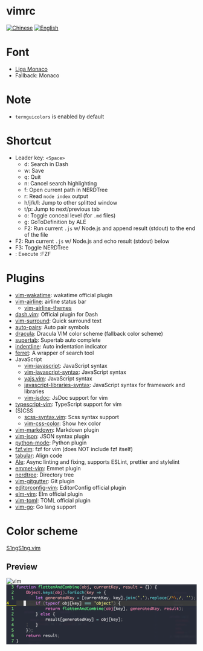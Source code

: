 # vimrc

[![Chinese](https://jaywcjlove.github.io/sb/lang/chinese.svg)](./README.md) [![English](https://jaywcjlove.github.io/sb/lang/english.svg)](./README-en.md)

# Font
- [Liga Monaco](../font)
- Fallback: Monaco
# Note
- `termguicolors` is enabled by default
# Shortcut
- Leader key: `<Space>`
    - d: Search in Dash
    - w: Save
    - q: Quit
    - n: Cancel search highlighting
    - f: Open current path in NERDTree
    - r: Read `node index` output
    - h/j/k/l: Jump to other splitted window
    - t/p: Jump to next/previous tab
    - o: Toggle conceal level (for `.md` files)
    - g: GoToDefinition by ALE
    - F2: Run current `.js` w/ Node.js and append result (stdout) to the end of the file
- F2: Run current `.js` w/ Node.js and echo result (stdout) below
- F3: Toggle NERDTree
- <C-P>: Execute :FZF

# Plugins
- [vim-wakatime](https://github.com/wakatime/vim-wakatime): wakatime official plugin
- [vim-airline](https://github.com/vim-airline/vim-airline): airline status bar
    - [vim-airline-themes](https://github.com/vim-airline/vim-airline-themes)
- [dash.vim](https://github.com/rizzatti/dash.vim): Official plugin for Dash
- [vim-surround](https://github.com/tpope/vim-surround): Quick surround text
- [auto-pairs](https://github.com/jiangmiao/auto-pairs): Auto pair symbols
- [dracula](https://github.com/dracula/vim): Dracula VIM color scheme (fallback color scheme)
- [supertab](https://github.com/ervandew/supertab): Supertab auto complete
- [indentline](https://github.com/yggdroot/indentline): Auto indentation indicator
- [ferret](https://github.com/wincent/ferret): A wrapper of search tool
- JavaScript
    - [vim-javascript](https://github.com/pangloss/vim-javascript): JavaScript syntax
    - [vim-javascript-syntax](https://github.com/jelera/vim-javascript-syntax): JavaScript syntax
    - [yajs.vim](https://github.com/othree/yajs.vim): JavaScript syntax
    - [javascript-libraries-syntax](https://github.com/othree/javascript-libraries-syntax): JavaScript syntax for framework and libraries
    - [vim-jsdoc](https://github.com/heavenshell/vim-jsdoc): JsDoc support for vim
- [typescript-vim](https://github.com/leafgarland/typescript-vim): TypeScript support for vim
- (S)CSS
    - [scss-syntax.vim](https://github.com/cakebaker/scss-syntax.vim): Scss syntax support
    - [vim-css-color](https://github.com/ap/vim-css-color): Show hex color
- [vim-markdown](https://github.com/plasticboy/vim-markdown): Markdown plugin
- [vim-json](https://github.com/elzr/vim-json): JSON syntax plugin
- [python-mode](https://github.com/klen/python-mode): Python plugin
- [fzf.vim](https://github.com/junegunn/fzf.vim): fzf for vim (does NOT include fzf itself)
- [tabular](https://github.com/godlygeek/tabular): Align code
- [Ale](https://github.com/w0rp/ale): Async linting and fixing, supports ESLint, prettier and stylelint
- [emmet-vim](https://github.com/mattn/emmet-vim): Emmet plugin
- [nerdtree](https://github.com/scrooloose/nerdtree): Directory tree
- [vim-gitgutter](https://github.com/airblade/vim-gitgutter): Git plugin
- [editorconfig-vim](https://github.com/editorconfig/editorconfig-vim): EditorConfig official plugin
- [elm-vim](https://github.com/ElmCast/elm-vim): Elm official plugin
- [vim-toml](https://github.com/cespare/vim-toml): TOML official plugin
- [vim-go](https://github.com/fatih/vim-go): Go lang support

# Color scheme
[S1ngS1ng.vim](./S1ngS1ng.vim)
## Preview
![vim](../assets/vim.png)
![vim-js](../assets/vim-js.png)

